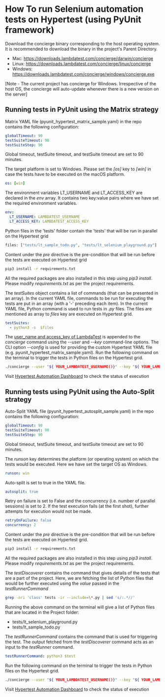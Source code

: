 # How To run Selenium automation tests on Hypertest (using PyUnit framework)

Download the concierge binary corresponding to the host operating system. It is recommended to download the binary in the project's Parent Directory.

* Mac: https://downloads.lambdatest.com/concierge/darwin/concierge
* Linux: https://downloads.lambdatest.com/concierge/linux/concierge
* Windows: https://downloads.lambdatest.com/concierge/windows/concierge.exe

[Note - The current project has concierge for Windows. Irrespective of the host OS, the concierge will auto-update whenever there is a new version on the server]

## Running tests in PyUnit using the Matrix strategy

Matrix YAML file (pyunit_hypertest_matrix_sample.yaml) in the repo contains the following configuration:

```yaml
globalTimeout: 90
testSuiteTimeout: 90
testSuiteStep: 90
```

Global timeout, testSuite timeout, and testSuite timeout are set to 90 minutes.
 
The target platform is set to Windows. Please set the *[os]* key to *[win]* in case the tests have to be executed on the macOS platform. 

```yaml
os: [win]
```

The environment variables LT_USERNAME and LT_ACCESS_KEY are declared in the *env* array. It contains two key:value pairs where we have set the required environment variables.

```yaml
env:
  LT_USERNAME: LAMBDATEST_USERNAME
  LT_ACCESS_KEY: LAMBDATEST_ACCESS_KEY
```

Python files in the 'tests' folder contain the 'tests' that will be run in parallel on the Hypertest grid

```bash
files: ["tests/lt_sample_todo.py", "tests/lt_selenium_playground.py"]
```

Content under the *pre* directive is the pre-condition that will be run before the tests are executed on Hypertest grid

```bash
pip3 install -r requirements.txt
```

All the required packages are also installed in this step using *pip3 install*. Please modify *requirements.txt* as per the project requirements.

The *testSuites* object contains a list of commands (that can be presented in an array). In the current YAML file, commands to be run for executing the tests are put in an array (with a '-' preceding each item). In the current YAML file, Python command is used to run tests in *.py* files. The files are mentioned as array to *files* key are executed on Hypertest grid.

```yaml
testSuites:
  - python3 -s  $files
```

The [user_name and access_key of LambdaTest](https://accounts.lambdatest.com/detail/profile) is appended to the *concierge* command using the *--user* and *--key* command-line options. The CLI option *--config* is used for providing the custom Hypertest YAML file (e.g. pyunit_hypertest_matrix_sample.yaml). Run the following command on the terminal to trigger the tests in Python files on the Hypertest grid.

```bash
./concierge --user "${ YOUR_LAMBDATEST_USERNAME()}" --key "${ YOUR_LAMBDATEST_ACCESS_KEY()}" --config pyunit_hypertest_matrix_sample.yaml --verbose
```

Visit [Hypertest Automation Dashboard](https://automation.lambdatest.com/hypertest) to check the status of execution

## Running tests using PyUnit using the Auto-Split strategy

Auto-Split YAML file (pyunit_hypertest_autosplit_sample.yaml) in the repo contains the following configuration:

```yaml
globalTimeout: 90
testSuiteTimeout: 90
testSuiteStep: 90
```

Global timeout, testSuite timeout, and testSuite timeout are set to 90 minutes.
 
The *runson* key determines the platform (or operating system) on which the tests would be executed. Here we have set the target OS as Windows.

```yaml
runson: win
```

Auto-split is set to true in the YAML file.

```yaml
autosplit: true
```

Retry on failure is set to False and the concurrency (i.e. number of parallel sessions) is set to 2. If the test execution fails (at the first shot), further attempts for execution would not be made. 

```yaml
retryOnFailure: false
concurrency: 2
```

Content under the *pre* directive is the pre-condition that will be run before the tests are executed on Hypertest grid.

```bash
pip3 install -r requirements.txt
```

All the required packages are also installed in this step using *pip3 install*. Please modify *requirements.txt* as per the project requirements.

The *testDiscoverer* contains the command that gives details of the tests that are a part of the project. Here, we are fetching the list of Python files that would be further executed using the *value* passed in the *testRunnerCommand*

```bash
grep -nri 'class' tests -ir --include=\*.py | sed 's/:.*//'
```

Running the above command on the terminal will give a list of Python files that are located in the Project folder:

* tests/lt_selenium_playground.py
* tests/lt_sample_todo.py

The *testRunnerCommand* contains the command that is used for triggering the test. The output fetched from the *testDiscoverer* command acts as an input to the *testRunner* command.

```yaml
testRunnerCommand: python3 $test
```

Run the following command on the terminal to trigger the tests in Python files on the Hypertest grid.

```bash
./concierge --user "${ YOUR_LAMBDATEST_USERNAME()}" --key "${ YOUR_LAMBDATEST_ACCESS_KEY()}" --config pyunit_hypertest_autosplit_sample.yaml --verbose
```

Visit [Hypertest Automation Dashboard](https://automation.lambdatest.com/hypertest) to check the status of execution